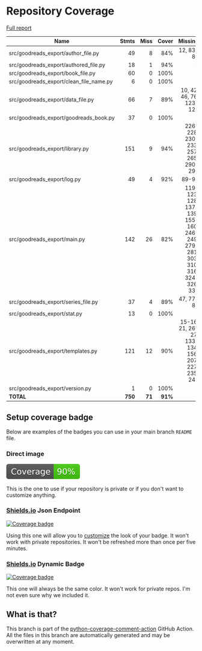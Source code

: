 # Repository Coverage

[Full report](https://htmlpreview.github.io/?https://github.com/andgineer/goodreads-export/blob/python-coverage-comment-action-data/htmlcov/index.html)

| Name                                       |    Stmts |     Miss |   Cover |   Missing |
|------------------------------------------- | -------: | -------: | ------: | --------: |
| src/goodreads\_export/author\_file.py      |       49 |        8 |     84% | 12, 83-89 |
| src/goodreads\_export/authored\_file.py    |       18 |        1 |     94% |         9 |
| src/goodreads\_export/book\_file.py        |       60 |        0 |    100% |           |
| src/goodreads\_export/clean\_file\_name.py |        6 |        0 |    100% |           |
| src/goodreads\_export/data\_file.py        |       66 |        7 |     89% |10, 42, 46, 76, 123-127 |
| src/goodreads\_export/goodreads\_book.py   |       37 |        0 |    100% |           |
| src/goodreads\_export/library.py           |      151 |        9 |     94% |226-228, 230-233, 257, 265, 290-292 |
| src/goodreads\_export/log.py               |       49 |        4 |     92% |     89-92 |
| src/goodreads\_export/main.py              |      142 |       26 |     82% |119-123, 128, 137-139, 155-160, 246-249, 279-281, 303, 310, 316, 324-326, 330 |
| src/goodreads\_export/series\_file.py      |       37 |        4 |     89% | 47, 77-83 |
| src/goodreads\_export/stat.py              |       13 |        0 |    100% |           |
| src/goodreads\_export/templates.py         |      121 |       12 |     90% |15-16, 21, 26-27, 133-134, 156, 207, 227, 235, 242 |
| src/goodreads\_export/version.py           |        1 |        0 |    100% |           |
|                                  **TOTAL** |  **750** |   **71** | **91%** |           |


## Setup coverage badge

Below are examples of the badges you can use in your main branch `README` file.

### Direct image

[![Coverage badge](https://raw.githubusercontent.com/andgineer/goodreads-export/python-coverage-comment-action-data/badge.svg)](https://htmlpreview.github.io/?https://github.com/andgineer/goodreads-export/blob/python-coverage-comment-action-data/htmlcov/index.html)

This is the one to use if your repository is private or if you don't want to customize anything.

### [Shields.io](https://shields.io) Json Endpoint

[![Coverage badge](https://img.shields.io/endpoint?url=https://raw.githubusercontent.com/andgineer/goodreads-export/python-coverage-comment-action-data/endpoint.json)](https://htmlpreview.github.io/?https://github.com/andgineer/goodreads-export/blob/python-coverage-comment-action-data/htmlcov/index.html)

Using this one will allow you to [customize](https://shields.io/endpoint) the look of your badge.
It won't work with private repositories. It won't be refreshed more than once per five minutes.

### [Shields.io](https://shields.io) Dynamic Badge

[![Coverage badge](https://img.shields.io/badge/dynamic/json?color=brightgreen&label=coverage&query=%24.message&url=https%3A%2F%2Fraw.githubusercontent.com%2Fandgineer%2Fgoodreads-export%2Fpython-coverage-comment-action-data%2Fendpoint.json)](https://htmlpreview.github.io/?https://github.com/andgineer/goodreads-export/blob/python-coverage-comment-action-data/htmlcov/index.html)

This one will always be the same color. It won't work for private repos. I'm not even sure why we included it.

## What is that?

This branch is part of the
[python-coverage-comment-action](https://github.com/marketplace/actions/python-coverage-comment)
GitHub Action. All the files in this branch are automatically generated and may be
overwritten at any moment.